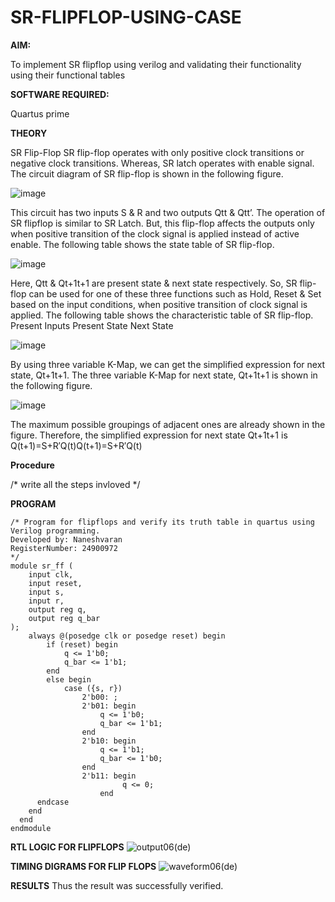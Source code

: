 # SR-FLIPFLOP-USING-CASE

**AIM:**

To implement  SR flipflop using verilog and validating their functionality using their functional tables

**SOFTWARE REQUIRED:**

Quartus prime

**THEORY**

SR Flip-Flop SR flip-flop operates with only positive clock transitions or negative clock transitions. Whereas, SR latch operates with enable signal. The circuit diagram of SR flip-flop is shown in the following figure.

![image](https://github.com/naavaneetha/SR-FLIPFLOP-USING-CASE/assets/154305477/0f710028-ad52-4d3e-9276-8714cf023a25)

 
This circuit has two inputs S & R and two outputs Qtt & Qtt’. The operation of SR flipflop is similar to SR Latch. But, this flip-flop affects the outputs only when positive transition of the clock signal is applied instead of active enable. The following table shows the state table of SR flip-flop.

![image](https://github.com/naavaneetha/SR-FLIPFLOP-USING-CASE/assets/154305477/dabfc4f4-87e3-4cbc-9472-f89ee1b5ed30)

 
Here, Qtt & Qt+1t+1 are present state & next state respectively. So, SR flip-flop can be used for one of these three functions such as Hold, Reset & Set based on the input conditions, when positive transition of clock signal is applied. The following table shows the characteristic table of SR flip-flop. Present Inputs Present State Next State

![image](https://github.com/naavaneetha/SR-FLIPFLOP-USING-CASE/assets/154305477/dd90d16c-aec5-4290-a586-e2346b1e9eb5)

 
By using three variable K-Map, we can get the simplified expression for next state, Qt+1t+1. The three variable K-Map for next state, Qt+1t+1 is shown in the following figure.

![image](https://github.com/naavaneetha/SR-FLIPFLOP-USING-CASE/assets/154305477/473efad6-d70b-4ca7-aeb7-898bbfca319f)

 
The maximum possible groupings of adjacent ones are already shown in the figure. Therefore, the simplified expression for next state Qt+1t+1 is Q(t+1)=S+R′Q(t)Q(t+1)=S+R′Q(t)

**Procedure**

/* write all the steps invloved */

**PROGRAM**
```
/* Program for flipflops and verify its truth table in quartus using Verilog programming.
Developed by: Naneshvaran 
RegisterNumber: 24900972
*/
module sr_ff (
    input clk,   
    input reset,  
    input s,      
    input r,      
    output reg q, 
    output reg q_bar 
);
    always @(posedge clk or posedge reset) begin
        if (reset) begin
            q <= 1'b0;      
            q_bar <= 1'b1;  
        end
        else begin
            case ({s, r})
                2'b00: ;             
                2'b01: begin         
                    q <= 1'b0;
                    q_bar <= 1'b1;
                end
                2'b10: begin        
                    q <= 1'b1;
                    q_bar <= 1'b0;
                end
                2'b11: begin
					     q <= 0; 
					end	  
      endcase
    end
  end
endmodule
```

**RTL LOGIC FOR FLIPFLOPS**
![output06(de)](https://github.com/user-attachments/assets/2afa2d85-abde-4c29-b88e-21b86f95bd23)

**TIMING DIGRAMS FOR FLIP FLOPS**
![waveform06(de)](https://github.com/user-attachments/assets/7b25ea73-2572-4c06-97aa-db49169871bf)


**RESULTS**
Thus the result was successfully verified.
